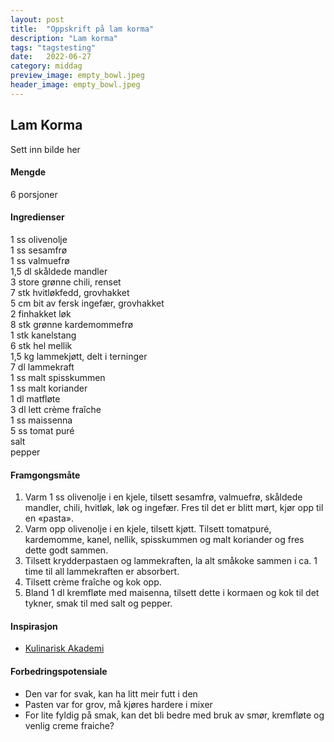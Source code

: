 ```yaml
---
layout: post
title:  "Oppskrift på lam korma"
description: "Lam korma"
tags: "tagstesting"
date:   2022-06-27
category: middag
preview_image: empty_bowl.jpeg
header_image: empty_bowl.jpeg
---
```


## Lam Korma

Sett inn bilde her

#### Mengde
6 porsjoner

#### Ingredienser

1 ss olivenolje<br>
1 ss sesamfrø<br>
1 ss valmuefrø<br>
1,5 dl skåldede mandler<br>
3 store grønne chili, renset<br>
7 stk hvitløkfedd, grovhakket<br>
5 cm bit av fersk ingefær, grovhakket<br>
2 finhakket løk<br>
8 stk grønne kardemommefrø<br>
1 stk kanelstang<br>
6 stk hel mellik<br>
1,5 kg lammekjøtt, delt i terninger<br>
7 dl lammekraft<br>
1 ss malt spisskummen<br>
1 ss malt koriander<br>
1 dl matfløte<br>
3 dl lett crème fraîche<br>
1 ss maissenna<br>
5 ss tomat puré<br>
salt<br>
pepper<br>

#### Framgongsmåte

1. Varm 1 ss olivenolje i en kjele, tilsett sesamfrø, valmuefrø, skåldede mandler, chili, hvitløk, løk og ingefær. Fres til det er blitt mørt, kjør opp til en «pasta».
2. Varm opp olivenolje i en kjele, tilsett kjøtt. Tilsett tomatpuré, kardemomme, kanel, nellik, spisskummen og malt koriander og fres dette godt sammen.
3. Tilsett krydderpastaen og lammekraften, la alt småkoke sammen i ca. 1 time til all lammekraften er absorbert.
4. Tilsett crème fraîche og kok opp.
5. Bland 1 dl kremfløte med maisenna, tilsett dette i kormaen og kok til det tykner, smak til med salt og pepper.

#### Inspirasjon

- [Kulinarisk Akademi](http://kulinariskakademi.no/oppskrifter/indisk-lam-korma)

#### Forbedringspotensiale

- Den var for svak, kan ha litt meir futt i den
- Pasten var for grov, må kjøres hardere i mixer
- For lite fyldig på smak, kan det bli bedre med bruk av smør, kremfløte og venlig creme fraiche?